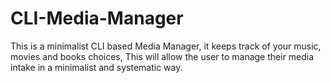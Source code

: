 # CLI-Media-Manager
This is a minimalist CLI based Media Manager, it keeps track of your music, movies and books choices, This will allow the user to manage their media intake in a minimalist and systematic way.
